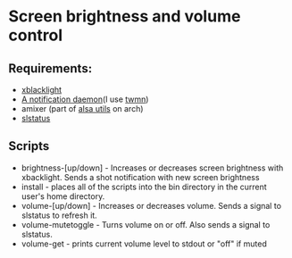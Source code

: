 # Screen brightness and volume control
## Requirements:
* [xblacklight](https://wiki.archlinux.org/index.php/backlight)
* [A notification daemon](https://wiki.archlinux.org/index.php/Desktop_notifications#Standalone)(I use [twmn](https://aur.archlinux.org/packages/twmn-git/))
* amixer (part of [alsa utils](https://wiki.archlinux.org/index.php/Advanced_Linux_Sound_Architecture#ALSA_Utilities) on arch)
* [slstatus](https://github.com/dk949/slstatus)
## Scripts
* brightness-[up/down] - Increases or decreases screen brightness with xbacklight. Sends a shot notification with new screen brightness
* install - places all of the scripts into the bin directory in the current user's home directory.
* volume-[up/down] - Increases or decreases volume. Sends a signal to slstatus to refresh it.
* volume-mutetoggle - Turns volume on or off. Also sends a signal to slstatus.
* volume-get - prints current volume level to stdout or "off" if muted
